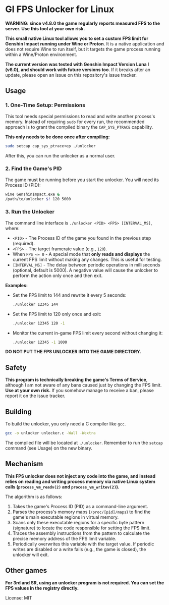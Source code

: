 # GI FPS Unlocker for Linux

**WARNING: since v4.8.0 the game regularly reports measured FPS to the server. Use this tool at your own risk.**

**This small native Linux tool allows you to set a custom FPS limit for Genshin Impact running under Wine or Proton**. It is a native application and does not require Wine to run itself, but it targets the game process running within a Wine/Proton environment.

**The current version was tested with Genshin Impact Version Luna I (v6.0), and should work with future versions too**. If it breaks after an update, please open an issue on this repository's issue tracker.

## Usage

### 1. One-Time Setup: Permissions
This tool needs special permissions to read and write another process's memory. Instead of requiring `sudo` for every run, the recommended approach is to grant the compiled binary the `CAP_SYS_PTRACE` capability.

**This only needs to be done once after compiling:**
```bash
sudo setcap cap_sys_ptrace+ep ./unlocker
```
After this, you can run the unlocker as a normal user.

### 2. Find the Game's PID
The game must be running before you start the unlocker. You will need its Process ID (PID):
```bash
wine GenshinImpact.exe &
/path/to/unlocker $! 120 5000
```

### 3. Run the Unlocker
The command line interface is `./unlocker <PID> <FPS> [INTERVAL_MS]`, where:
-   `<PID>` - The Process ID of the game you found in the previous step (required).
-   `<FPS>` - The target framerate value (e.g., `120`).
-   When `FPS <= 0` - A special mode that **only reads and displays** the current FPS limit without making any changes. This is useful for testing.
-   `[INTERVAL_MS]` - The delay between periodic operations in milliseconds (optional, default is 5000). A negative value will cause the unlocker to perform the action only once and then exit.

**Examples:**
-   Set the FPS limit to 144 and rewrite it every 5 seconds:
    ```bash
    ./unlocker 12345 144
    ```
-   Set the FPS limit to 120 only once and exit:
    ```bash
    ./unlocker 12345 120 -1
    ```
-   Monitor the current in-game FPS limit every second without changing it:
    ```bash
    ./unlocker 12345 -1 1000
    ```

**DO NOT PUT THE FPS UNLOCKER INTO THE GAME DIRECTORY.**

## Safety
**This program is technically breaking the game's Terms of Service**, although I am not aware of any bans caused just by changing the FPS limit. **Use at your own risk.** If you somehow manage to receive a ban, please report it on the issue tracker.

## Building
To build the unlocker, you only need a C compiler like `gcc`.
```bash
gcc -o unlocker unlocker.c -Wall -Wextra
```
The compiled file will be located at `./unlocker`. Remember to run the `setcap` command (see Usage) on the new binary.

## Mechanism
**This FPS unlocker does not inject any code into the game, and instead relies on reading and writing process memory via native Linux system calls (`process_vm_readv(2)` and `process_vm_writev(2)`).**

The algorithm is as follows:
1.  Takes the game's Process ID (PID) as a command-line argument.
2.  Parses the process's memory maps (`/proc/[pid]/maps`) to find the game's main executable regions in virtual memory.
3.  Scans only these executable regions for a specific byte pattern (signature) to locate the code responsible for setting the FPS limit.
4.  Traces the assembly instructions from the pattern to calculate the precise memory address of the FPS limit variable.
5.  Periodically overwrites this variable with the target value. If periodic writes are disabled or a write fails (e.g., the game is closed), the unlocker will exit.

## Other games
**For 3rd and SR, using an unlocker program is not required. You can set the FPS values in the registry directly.**

License: MIT